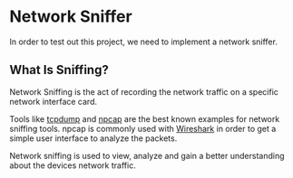 # Network Sniffer

In order to test out this project, we need to implement a network sniffer.

## What Is Sniffing?
Network Sniffing is the act of recording the network traffic on a specific network interface card.

Tools like [tcpdump](https://www.tcpdump.org/) and [npcap](https://npcap.com/) are the best known examples for network sniffing tools.
npcap is commonly used with [Wireshark](https://www.wireshark.org/) in order to get a simple user interface to analyze the packets.

Network sniffing is used to view, analyze and gain a better understanding about the devices network traffic.


